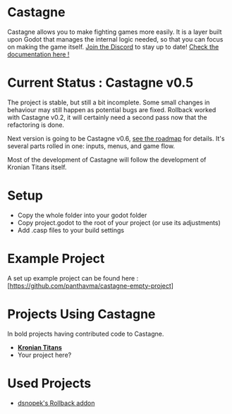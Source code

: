 # Castagne
Castagne allows you to make fighting games more easily. It is a layer built upon Godot that manages the internal logic needed, so that you can focus on making the game itself.
[Join the Discord](https://discord.gg/CWjWfC9K9T) to stay up to date!
[Check the documentation here !](http://castagneengine.com/docs/)

# Current Status : Castagne v0.5
The project is stable, but still a bit incomplete. Some small changes in behaviour may still happen as potential bugs are fixed.
Rollback worked with Castagne v0.2, it will certainly need a second pass now that the refactoring is done.

Next version is going to be Castagne v0.6, [see the roadmap](http://castagneengine.com/docs/roadmap) for details.
It's several parts rolled in one: inputs, menus, and game flow.

Most of the development of Castagne will follow the development of Kronian Titans itself.

# Setup
- Copy the whole folder into your godot folder
- Copy project.godot to the root of your project (or use its adjustments)
- Add .casp files to your build settings

# Example Project
A set up example project can be found here : [https://github.com/panthavma/castagne-empty-project]

# Projects Using Castagne
In bold projects having contributed code to Castagne.

- [**Kronian Titans**](https://oddgeargames.itch.io/kronian-titans)
- Your project here?

# Used Projects
- [dsnopek's Rollback addon](https://gitlab.com/snopek-games/godot-rollback-netcode)
